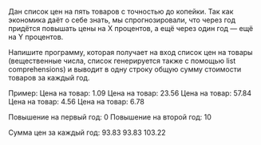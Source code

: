 Дан список цен на пять товаров с точностью до копейки. Так как
экономика даёт о себе знать, мы спрогнозировали, что через год 
придётся повышать цены на X процентов, а ещё через один год — ещё
на Y процентов.

Напишите программу, которая получает на вход список цен на товары
(вещественные числа, список генерируется также с помощью list 
comprehensions) и выводит в одну строку общую сумму стоимости 
товаров за каждый год.


Пример:
Цена на товар: 1.09
Цена на товар: 23.56
Цена на товар: 57.84
Цена на товар: 4.56
Цена на товар: 6.78

Повышение на первый год: 0
Повышение на второй год: 10

Сумма цен за каждый год: 93.83 93.83 103.22